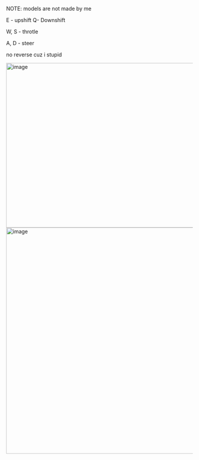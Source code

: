 NOTE: models are not made by me

E - upshift 
Q- Downshift 

W, S - throtle

A, D - steer

no reverse cuz i stupid

<img width="822" height="443" alt="image" src="https://github.com/user-attachments/assets/02436170-b5f3-4f69-8597-b2b9c517c350" />



<img width="895" height="609" alt="image" src="https://github.com/user-attachments/assets/34651b36-2ee0-4eeb-aba9-4ce996b27b9c" />
